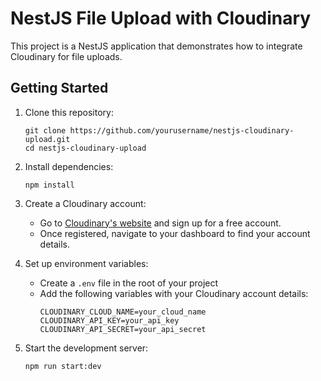 
# NestJS File Upload with Cloudinary

This project is a NestJS application that demonstrates how to integrate Cloudinary for file uploads.

## Getting Started

1. Clone this repository:
   ```
   git clone https://github.com/yourusername/nestjs-cloudinary-upload.git
   cd nestjs-cloudinary-upload
   ```

2. Install dependencies:
   ```
   npm install
   ```

3. Create a Cloudinary account:
   - Go to [Cloudinary's website](https://cloudinary.com/) and sign up for a free account.
   - Once registered, navigate to your dashboard to find your account details.

4. Set up environment variables:
   - Create a `.env` file in the root of your project
   - Add the following variables with your Cloudinary account details:
     ```
     CLOUDINARY_CLOUD_NAME=your_cloud_name
     CLOUDINARY_API_KEY=your_api_key
     CLOUDINARY_API_SECRET=your_api_secret
     ```

5. Start the development server:
   ```
   npm run start:dev
   ```
